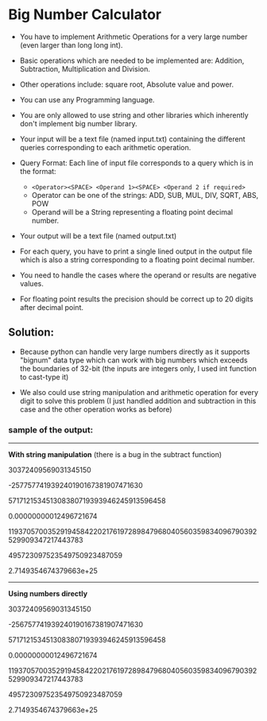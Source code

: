 # Big Number Calculator

- You have to implement Arithmetic Operations for a very large number (even larger than long long int).

- Basic operations which are needed to be implemented are: Addition, Subtraction, Multiplication and Division.
- Other operations include: square root, Absolute value and power.

- You can use any Programming language.

- You are only allowed to use string and other libraries which inherently don't implement big number library.

- Your input will be a text file ​​(named input.txt) containing the different queries corresponding to each arithmetic operation.

- Query Format: Each line of input file corresponds to a query which is in the format:

    - `<Operator><SPACE> <Operand 1><SPACE> <Operand 2 if required>`
    - Operator can be one of the strings: ADD, SUB, MUL, DIV, SQRT, ABS, POW 
    - Operand will be a String representing a floating point decimal number.

- Your output will be a text file (named output.txt)

- For each query, you have to print a single lined output in the output file which is also a string corresponding to a floating point decimal number.

- You need to handle the cases where the operand or results are negative values.

- For floating point results the precision should be correct up to 20 digits after decimal point.


## Solution: 
- Because python can handle very large numbers directly as it supports "bignum" data type which can work with big numbers which exceeds the boundaries of 32-bit (the inputs are integers only, I used int function to cast-type it)

- We also could use string manipulation and arithmetic operation for every digit to solve this problem 
(I just handled addition and subtraction in this case and the other operation works as before)


### sample of the output:
---

**With string manipulation** (there is a bug in the subtract function)

30372409569031345150

-257757741939240190167381907471630

571712153451308380719393946245913596458

0.00000000012496721674

119370570035291945842202176197289847968040560359834096790392529909347217443783

495723097523549750923487059

2.7149354674379663e+25

----

**Using numbers directly**

30372409569031345150

-256757741939240190167381907471630

571712153451308380719393946245913596458

0.00000000012496721674

119370570035291945842202176197289847968040560359834096790392529909347217443783

495723097523549750923487059

2.7149354674379663e+25

